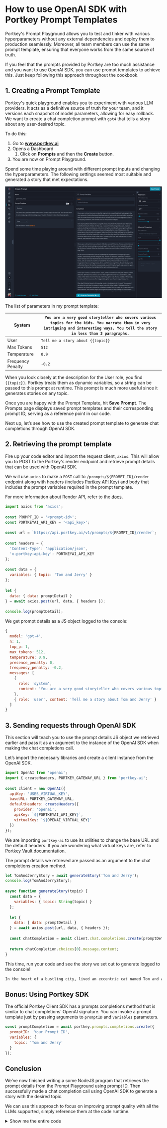 # How to use OpenAI SDK with Portkey Prompt Templates

Portkey's Prompt Playground allows you to test and tinker with various hyperparameters without any external dependencies and deploy them to production seamlessly. Moreover, all team members can use the same prompt template, ensuring that everyone works from the same source of truth.

If you feel that the prompts provided by Portkey are too much assistance and you want to use OpenAI SDK, you can use prompt templates to achieve this. Just keep following this approach throughout the cookbook.

## 1. Creating a Prompt Template

Portkey's quick playground enables you to experiment with various LLM providers. It acts as a definitive source of truth for your team, and it versions each snapshot of model parameters, allowing for easy rollback. We want to create a chat completion prompt with `gpt4` that tells a story about any user-desired topic.

To do this:

1. Go to **www.portkey.ai**
2. Opens a Dashboard
   1. Click on **Prompts** and then the **Create** button.
3. You are now on Prompt Playground.

Spend some time playing around with different prompt inputs and changing the hyperparameters. The following settings seemed most suitable and generated a story that met expectations.

![Prompt Logs Page](./images/1-openai-sdk-with-prompt-templates.png)

The list of parameters in my prompt template:

| System            | `You are a very good storyteller who covers various topics for the kids. You narrate them in very intriguing and interesting ways. You tell the story in less than 3 paragraphs.` |
| ----------------- | --------------------------------------------------------------------------------------------------------------------------------------------------------------------------------- |
| User              | `Tell me a story about {{topic}}`                                                                                                                                                 |
| Max Tokens        | `512`                                                                                                                                                                             |
| Temperature       | `0.9`                                                                                                                                                                             |
| Frequency Penalty | `-0.2`                                                                                                                                                                            |

When you look closely at the description for the User role, you find `{{topic}}`. Portkey treats them as dynamic variables, so a string can be passed to this prompt at runtime. This prompt is much more useful since it generates stories on any topic.

Once you are happy with the Prompt Template, hit **Save Prompt**. The Prompts page displays saved prompt templates and their corresponding prompt ID, serving as a reference point in our code.

Next up, let’s see how to use the created prompt template to generate chat completions through OpenAI SDK.

## 2. Retrieving the prompt template

Fire up your code editor and import the request client, `axios`. This will allow you to POST to the Portkey's render endpoint and retrieve prompt details that can be used with OpenAI SDK.

We will use `axios` to make a `POST` call to `/prompts/${PROMPT_ID}/render` endpoint along with headers (includes [Portkey API Key](https://portkey.ai/docs/api-reference/authentication#obtaining-your-api-key)) and body that includes the prompt variables required in the prompt template.

For more information about Render API, refer to the [docs](https://portkey.ai/docs/api-reference/prompts/render).

```js
import axios from 'axios';

const PROMPT_ID = '<prompt-id>';
const PORTKEYAI_API_KEY = '<api_key>';

const url = `https://api.portkey.ai/v1/prompts/${PROMPT_ID}/render`;

const headers = {
  'Content-Type': 'application/json',
  'x-portkey-api-key': PORTKEYAI_API_KEY
};

const data = {
  variables: { topic: 'Tom and Jerry' }
};

let {
  data: { data: promptDetail }
} = await axios.post(url, data, { headers });

console.log(promptDetail);
```

We get prompt details as a JS object logged to the console:

```js
{
  model: 'gpt-4',
  n: 1,
  top_p: 1,
  max_tokens: 512,
  temperature: 0.9,
  presence_penalty: 0,
  frequency_penalty: -0.2,
  messages: [
    {
      role: 'system',
      content: 'You are a very good storyteller who covers various topics for the kids. You narrate them in very intriguing and interesting ways.  You tell the story in less than 3 paragraphs.'
    },
    { role: 'user', content: 'Tell me a story about Tom and Jerry' }
  ]
}
```

## 3. Sending requests through OpenAI SDK

This section will teach you to use the prompt details JS object we retrieved earlier and pass it as an argument to the instance of the OpenAI SDK when making the chat completions call.

Let’s import the necessary libraries and create a client instance from the OpenAI SDK.

```js
import OpenAI from 'openai';
import { createHeaders, PORTKEY_GATEWAY_URL } from 'portkey-ai';

const client = new OpenAI({
  apiKey: 'USES_VIRTUAL_KEY',
  baseURL: PORTKEY_GATEWAY_URL,
  defaultHeaders: createHeaders({
    provider: 'openai',
    apiKey: `${PORTKEYAI_API_KEY}`,
    virtualKey: `${OPENAI_VIRTUAL_KEY}`
  })
});
```

We are importing `portkey-ai` to use its utilities to change the base URL and the default headers. If you are wondering what virtual keys are, refer to [Portkey Vault documentation](https://portkey.ai/docs/product/ai-gateway-streamline-llm-integrations/virtual-keys).

The prompt details we retrieved are passed as an argument to the chat completions creation method.

```js
let TomAndJerryStory = await generateStory('Tom and Jerry');
console.log(TomAndJerryStory);

async function generateStory(topic) {
  const data = {
    variables: { topic: String(topic) }
  };

  let {
    data: { data: promptDetail }
  } = await axios.post(url, data, { headers });

  const chatCompletion = await client.chat.completions.create(promptDetail);

  return chatCompletion.choices[0].message.content;
}
```

This time, run your code and see the story we set out to generate logged to the console!

```md
In the heart of a bustling city, lived an eccentric cat named Tom and a witty little mouse named Jerry. Tom, always trying to catch Jerry, maneuvered himself th...(truncated)
```

## Bonus: Using Portkey SDK

The official Portkey Client SDK has a prompts completions method that is similar to chat completions’ OpenAI signature. You can invoke a prompt template just by passing arguments to `promptID` and `variables` parameters.

```js
const promptCompletion = await portkey.prompts.completions.create({
  promptID: 'Your Prompt ID',
  variables: {
    topic: 'Tom and Jerry'
  }
});
```

## Conclusion

We’ve now finished writing a some NodeJS program that retrieves the prompt details from the Prompt Playground using prompt ID. Then successfully made a chat completion call using OpenAI SDK to generate a story with the desired topic.

We can use this approach to focus on improving prompt quality with all the LLMs supported, simply reference them at the code runtime.

<details>
  <summary>
  Show me the entire code
  </summary>

```js
import axios from 'axios';
import OpenAI from 'openai';
import { createHeaders, PORTKEY_GATEWAY_URL } from 'portkey-ai';

const PROMPT_ID = 'xxxxxx';
const PORTKEYAI_API_KEY = 'xxxxx';
const OPENAI_VIRTUAL_KEY = 'xxxx';

const url = `https://api.portkey.ai/v1/prompts/${PROMPT_ID}/render`;

const headers = {
  'Content-Type': 'application/json',
  'x-portkey-api-key': PORTKEYAI_API_KEY
};

const client = new OpenAI({
  apiKey: 'USES_VIRTUAL_KEY',
  baseURL: PORTKEY_GATEWAY_URL,
  defaultHeaders: createHeaders({
    provider: 'openai',
    apiKey: `${PORTKEYAI_API_KEY}`,
    virtualKey: `${OPENAI_VIRTUAL_KEY}`
  })
});

let TomAndJerryStory = await generateStory('Tom and Jerry');
console.log(TomAndJerryStory);

async function generateStory(topic) {
  const data = {
    variables: { topic: String(topic) }
  };

  let {
    data: { data: promptDetail }
  } = await axios.post(url, data, { headers });

  const chatCompletion = await client.chat.completions.create(promptDetail);

  return chatCompletion.choices[0].message.content;
}
```

</detials>
